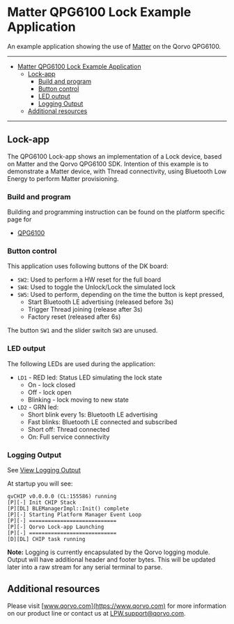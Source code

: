# Matter QPG6100 Lock Example Application

An example application showing the use of
[Matter](https://github.com/project-chip/connectedhomeip) on the Qorvo QPG6100.

---

- [Matter QPG6100 Lock Example Application](#matter-qpg6100-lock-example-application)
  - [Lock-app](#lock-app)
    - [Build and program](#build-and-program)
    - [Button control](#button-control)
    - [LED output](#led-output)
    - [Logging Output](#logging-output)
  - [Additional resources](#additional-resources)

---

## Lock-app

The QPG6100 Lock-app shows an implementation of a Lock device, based on
Matter and the Qorvo QPG6100 SDK. Intention of this example is to demonstrate a Matter
device, with Thread connectivity, using Bluetooth Low Energy to perform Matter provisioning.

### Build and program

Building and programming instruction can be found on the platform specific page for

- [QPG6100](../../qpg6100/doc/README.md)

### Button control

This application uses following buttons of the DK board:

- `SW2`: Used to perform a HW reset for the full board
- `SW4`: Used to toggle the Unlock/Lock the simulated lock
- `SW5`: Used to perform, depending on the time the button is kept pressed,
  - Start Bluetooth LE advertising (released before 3s)
  - Trigger Thread joining (release after 3s)
  - Factory reset (released after 6s)

The button `SW1` and the slider switch `SW3` are unused.

### LED output

The following LEDs are used during the application:

- `LD1` - RED led: Status LED simulating the lock state
  - On - lock closed
  - Off - lock open
  - Blinking - lock moving to new state
- `LD2` - GRN led:
  - Short blink every 1s: Bluetooth LE advertising
  - Fast blinks: Bluetooth LE connected and subscribed
  - Short off: Thread connected
  - On: Full service connectivity

### Logging Output

See [View Logging Output](../../qpg6100/doc/README.md#view-logging-output)

At startup you will see:

    qvCHIP v0.0.0.0 (CL:155586) running
    [P][-] Init CHIP Stack
    [P][DL] BLEManagerImpl::Init() complete
    [P][-] Starting Platform Manager Event Loop
    [P][-] ============================
    [P][-] Qorvo Lock-app Launching
    [P][-] ============================
    [D][DL] CHIP task running

**Note:** Logging is currently encapsulated by the Qorvo logging module.
Output will have additional header and footer bytes.
This will be updated later into a raw stream for any serial terminal to parse.

## Additional resources

Please visit [www.qorvo.com](https://www.qorvo.com) for more information on our product line or contact us at <LPW.support@qorvo.com>.
